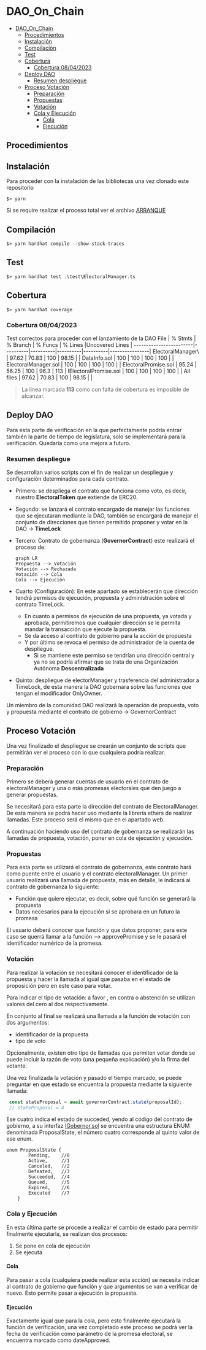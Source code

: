 # DAO_On_Chain

- [DAO\_On\_Chain](#dao_on_chain)
  - [Procedimientos](#procedimientos)
  - [Instalación](#instalación)
  - [Compilación](#compilación)
  - [Test](#test)
  - [Cobertura](#cobertura)
    - [Cobertura 08/04/2023](#cobertura-08042023)
  - [Deploy DAO](#deploy-dao)
    - [Resumen despliegue](#resumen-despliegue)
  - [Proceso Votación](#proceso-votación)
    - [Preparación](#preparación)
    - [Propuestas](#propuestas)
    - [Votación](#votación)
    - [Cola y Ejecución](#cola-y-ejecución)
      - [Cola](#cola)
      - [Ejecución](#ejecución)

## Procedimientos

## Instalación

Para proceder con la instalación de las bibliotecas una vez clonado este repositorio

`$> yarn`

Si se require realizar el proceso total ver el archivo [ARRANQUE](ARRANQUE.md)

## Compilación

`$> yarn hardhat compile --show-stack-traces`

## Test

`$> yarn hardhat test .\test\ElectoralManager.ts`

## Cobertura

`$> yarn hardhat coverage`

### Cobertura 08/04/2023

Test correctos para proceder con el lanzamiento de la DAO
File                    |  % Stmts | % Branch |  % Funcs |  % Lines |Uncovered Lines |
------------------------|----------|----------|----------|----------|----------------|
 ElectoralManager\      |    97.62 |    70.83 |      100 |    98.15 |                |
  DataInfo.sol          |      100 |      100 |      100 |      100 |                |
  ElectoralManager.sol  |      100 |      100 |      100 |      100 |                |
  ElectoralPromise.sol  |    95.24 |    56.25 |      100 |     96.3 |            113 |
  IElectoralPromise.sol |      100 |      100 |      100 |      100 |                |
All files               |    97.62 |    70.83 |      100 |    98.15 |                |

> La linea marcada **113** como con falta de cobertura es imposible de alcanzar.

## Deploy DAO

Para esta parte de verificación en la que perfectamente podría entrar también la parte de tiempo de legislatura, solo se implementará para la verificación. Quedaría como una mejora a futuro.

### Resumen despliegue

Se desarrollan varios scripts con el fin de realizar un despliegue y configuración determinados para cada contrato.

- Primero: se despliega el contrato que funciona como voto, es decir, nuestro **ElectoralToken** que extiende de ERC20.
- Segundo: se lanzará el contrato encargado de manejar las funciones que se ejecutaran mediante la DAO, también se encargará de manejar el conjunto de direcciones que tienen permitido proponer y votar en la DAO -> **TimeLock**
- Tercero: Contrato de gobernanza (**GovernorContract**) este realizará el proceso de:

    ```mermaid
    graph LR
    Propuesta --> Votación
    Votación --> Rechazada
    Votación --> Cola
    Cola --> Ejecución
    ```

- Cuarto (Configuración): En este apartado se establecerán que dirección tendrá permisos de ejecución, propuesta y administración sobre el contrato TimeLock.
  - En cuanto a permisos de ejecución de una propuesta, ya votada y aprobada, permitiremos que cualquier dirección se le permita mandar la transacción que ejecute la propuesta.
  - Se da acceso al contrato de gobierno para la acción de propuesta
  - Y por último se revoca el permiso de administrador de la cuenta de despliegue.
    - Si se mantiene este permiso se tendrían una dirección central y ya no se podría afirmar que se trata de una Organización Autónoma **Descentralizada**
- Quinto: despliegue de electorManager y trasferencia del administrador a TimeLock, de esta manera la DAO gobernara sobre las funciones que tengan el modificador OnlyOwner.

Un miembro de la comunidad DAO realizará la operación de propuesta, voto y propuesta mediante el contrato de gobierno -> GovernorContract

## Proceso Votación

Una vez finalizado el despliegue se crearán un conjunto de scripts que permitirán ver el proceso con lo que cualquiera podría realizar.

### Preparación

Primero se deberá generar cuentas de usuario en el contrato de electoralManager y una o más promesas electorales que den juego a generar propuestas.

Se necesitará para esta parte la dirección del contrato de ElectoralManager. De esta manera se podrá hacer uso mediante la librería ethers de realizar llamadas. Este proceso será el mismo que en el apartado web.

A continuación haciendo uso del contrato de gobernanza se realizarán las llamadas de propuesta, votación, poner en cola de ejecución y ejecución.

### Propuestas

Para esta parte se utilizará el contrato de gobernanza,  este contrato hará como puente entre el usuario y el contrato electoralManager. Un primer usuario realizará una llamada de propuesta, más en detalle, le indicará al contrato de gobernanza lo siguiente:

- Función que quiere ejecutar, es decir, sobre qué función se generará la propuesta
- Datos necesarios para la ejecución si se aprobara en un futuro la promesa

El usuario deberá conocer que función y que datos proponer, para este caso se querrá llamar a la función --> approvePromise y se le pasará el identificador numérico de la promesa.

### Votación

Para realizar la votación se necesitará conocer el identificador de la propuesta y hacer la llamada al igual que pasaba en el estado de proposición pero en este caso para votar.

Para indicar el tipo de votación: a favor , en contra o abstención se utilizan valores del cero al dos respectivamente.

En conjunto al final se realizará una llamada a la función de votación con dos argumentos:

- identificador de la propuesta
- tipo de voto

Opcionalmente, existen otro tipo de llamadas que permiten votar donde se puede incluir la razón de voto (una pequeña explicación) y/o la firma del votante.

Una vez finalizada la votación y pasado el tiempo marcado, se puede preguntar en que estado se encuentra la propuesta mediante la siguiente llamada:

```JavaScript
 const stateProposal = await governorContract.state(proposalId);
 // stateProposal = 4
```

Ese cuatro indica el estado de succeded, yendo al código del contrato de gobierno, a su interfaz [IGobernor.sol](https://github.com/OpenZeppelin/openzeppelin-contracts/blob/v4.8.2/contracts/governance/IGovernor.sol) se encuentra una estructura ENUM denominada ProposalState, el número cuatro corresponde al quinto valor de ese enum.

```Solidity
enum ProposalState {
        Pending,    //0
        Active,     //1
        Canceled,   //2
        Defeated,   //3
        Succeeded,  //4
        Queued,     //5
        Expired,    //6
        Executed    //7
    }
```

### Cola y Ejecución

En esta última parte se procede a realizar el cambio de estado para permitir finalmente ejecutarla, se realizan dos procesos:

1. Se pone en cola de ejecución
2. Se ejecuta

#### Cola

Para pasar a cola (cualquiera puede realizar esta acción) se necesita indicar al contrato de gobierno que función y que argumentos se van a verificar de nuevo. Esto permite pasar a ejecución la propuesta.

#### Ejecución

Exactamente igual que para la cola, pero esto finalmente ejecutará la función de verificación, una vez completado este proceso se podrá ver la fecha de verificación como parámetro de la promesa electoral, se encuentra marcado como dateApproved.
